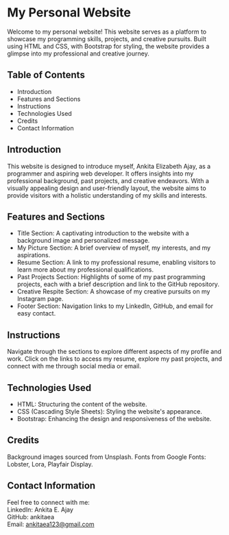 # **My Personal Website**
Welcome to my personal website! This website serves as a platform to showcase my programming skills, projects, and creative pursuits. Built using HTML and CSS, with Bootstrap for styling, the website provides a glimpse into my professional and creative journey.

## **Table of Contents**
* Introduction
* Features and Sections
* Instructions
* Technologies Used
* Credits
* Contact Information

## **Introduction**
This website is designed to introduce myself, Ankita Elizabeth Ajay, as a programmer and aspiring web developer. It offers insights into my professional background, past projects, and creative endeavors. With a visually appealing design and user-friendly layout, the website aims to provide visitors with a holistic understanding of my skills and interests.

## **Features and Sections**
* Title Section: A captivating introduction to the website with a background image and personalized message.
* My Picture Section: A brief overview of myself, my interests, and my aspirations.
* Resume Section: A link to my professional resume, enabling visitors to learn more about my professional qualifications.
* Past Projects Section: Highlights of some of my past programming projects, each with a brief description and link to the GitHub repository.
* Creative Respite Section: A showcase of my creative pursuits on my Instagram page.
* Footer Section: Navigation links to my LinkedIn, GitHub, and email for easy contact.

## **Instructions**
Navigate through the sections to explore different aspects of my profile and work. Click on the links to access my resume, explore my past projects, and connect with me through social media or email.

## **Technologies Used**
* HTML: Structuring the content of the website.
* CSS (Cascading Style Sheets): Styling the website's appearance.
* Bootstrap: Enhancing the design and responsiveness of the website.

## **Credits**
Background images sourced from Unsplash.
Fonts from Google Fonts: Lobster, Lora, Playfair Display.

## **Contact Information**
Feel free to connect with me:<br />
LinkedIn: Ankita E. Ajay<br />
GitHub: ankitaea<br />
Email: ankitaea123@gmail.com<br />
